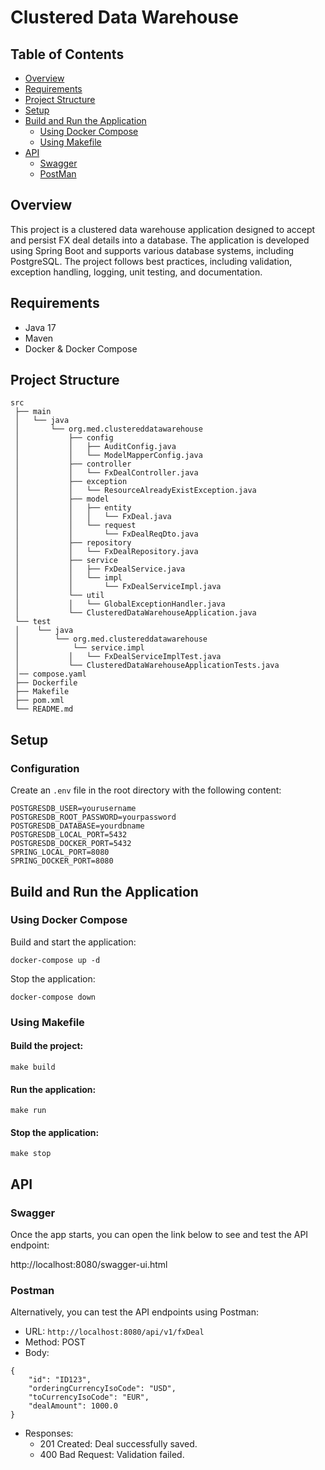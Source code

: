 # Clustered Data Warehouse

## Table of Contents

- [Overview](#overview)
- [Requirements](#requirements)
- [Project Structure](#project-structure)
- [Setup](#setup)
- [Build and Run the Application](#build-and-run-the-application)
  * [Using Docker Compose](#using-docker-compose)
  * [Using Makefile](#using-makefile)
- [API](#api)
  * [Swagger](#swagger)
  * [PostMan](#postman)


## Overview
This project is a clustered data warehouse application designed to accept and persist FX deal details into a database. The application is developed using Spring Boot and supports various database systems, including PostgreSQL. The project follows best practices, including validation, exception handling, logging, unit testing, and documentation.

## Requirements
- Java 17
- Maven
- Docker & Docker Compose

## Project Structure
```plaintext
src
 ├── main
 │   └── java
 │       └── org.med.clustereddatawarehouse
 │           ├── config
 │           │   ├── AuditConfig.java
 │           │   └── ModelMapperConfig.java
 │           ├── controller
 │           │   └── FxDealController.java
 │           ├── exception
 │           │   └── ResourceAlreadyExistException.java
 │           ├── model
 │           │   ├── entity
 │           │   │   └── FxDeal.java
 │           │   └── request
 │           │       └── FxDealReqDto.java
 │           ├── repository
 │           │   └── FxDealRepository.java
 │           ├── service
 │           │   ├── FxDealService.java
 │           │   └── impl
 │           │       └── FxDealServiceImpl.java
 │           └── util
 │           │   └── GlobalExceptionHandler.java
 │           └── ClusteredDataWarehouseApplication.java    
 └── test
 │    └── java
 │        └── org.med.clustereddatawarehouse
 │            └── service.impl
 │           │   └── FxDealServiceImplTest.java
 │           └── ClusteredDataWarehouseApplicationTests.java
 │── compose.yaml
 ├── Dockerfile
 ├── Makefile
 ├── pom.xml
 └── README.md
```
## Setup

### Configuration

Create an `.env` file in the root directory with the following content:

```env
POSTGRESDB_USER=yourusername
POSTGRESDB_ROOT_PASSWORD=yourpassword
POSTGRESDB_DATABASE=yourdbname
POSTGRESDB_LOCAL_PORT=5432
POSTGRESDB_DOCKER_PORT=5432
SPRING_LOCAL_PORT=8080
SPRING_DOCKER_PORT=8080
```

## Build and Run the Application

### Using Docker Compose
Build and start the application:
```plaintext
docker-compose up -d
```
Stop the application:
```plaintext
docker-compose down
```
### Using Makefile

#### Build the project:
```plaintext
make build
```
#### Run the application:
```plaintext
make run 
```
#### Stop the application:
```plaintext
make stop
```
## API
### Swagger
Once the app starts, you can open the link below to see and test the API endpoint:

http://localhost:8080/swagger-ui.html
### Postman
Alternatively, you can test the API endpoints using Postman:
- URL: ```http://localhost:8080/api/v1/fxDeal```
- Method: POST
- Body:
````
{
    "id": "ID123",
    "orderingCurrencyIsoCode": "USD",
    "toCurrencyIsoCode": "EUR",
    "dealAmount": 1000.0
}
````
- Responses:
  * 201 Created: Deal successfully saved.
  * 400 Bad Request: Validation failed.

